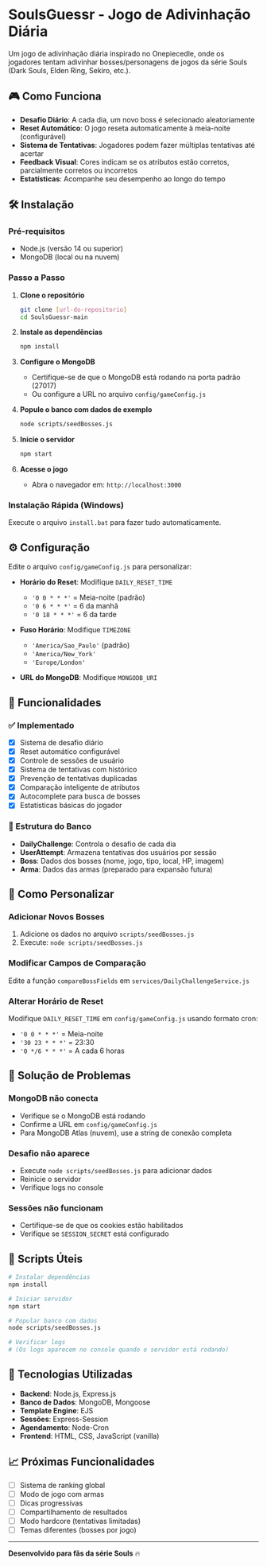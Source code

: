 # SoulsGuessr - Jogo de Adivinhação Diária

Um jogo de adivinhação diária inspirado no Onepiecedle, onde os jogadores tentam adivinhar bosses/personagens de jogos da série Souls (Dark Souls, Elden Ring, Sekiro, etc.).

## 🎮 Como Funciona

- **Desafio Diário**: A cada dia, um novo boss é selecionado aleatoriamente
- **Reset Automático**: O jogo reseta automaticamente à meia-noite (configurável)
- **Sistema de Tentativas**: Jogadores podem fazer múltiplas tentativas até acertar
- **Feedback Visual**: Cores indicam se os atributos estão corretos, parcialmente corretos ou incorretos
- **Estatísticas**: Acompanhe seu desempenho ao longo do tempo

## 🛠 Instalação

### Pré-requisitos
- Node.js (versão 14 ou superior)
- MongoDB (local ou na nuvem)

### Passo a Passo

1. **Clone o repositório**
   ```bash
   git clone [url-do-repositorio]
   cd SoulsGuessr-main
   ```

2. **Instale as dependências**
   ```bash
   npm install
   ```

3. **Configure o MongoDB**
   - Certifique-se de que o MongoDB está rodando na porta padrão (27017)
   - Ou configure a URL no arquivo `config/gameConfig.js`

4. **Popule o banco com dados de exemplo**
   ```bash
   node scripts/seedBosses.js
   ```

5. **Inicie o servidor**
   ```bash
   npm start
   ```

6. **Acesse o jogo**
   - Abra o navegador em: `http://localhost:3000`

### Instalação Rápida (Windows)
Execute o arquivo `install.bat` para fazer tudo automaticamente.

## ⚙️ Configuração

Edite o arquivo `config/gameConfig.js` para personalizar:

- **Horário do Reset**: Modifique `DAILY_RESET_TIME`
  - `'0 0 * * *'` = Meia-noite (padrão)
  - `'0 6 * * *'` = 6 da manhã
  - `'0 18 * * *'` = 6 da tarde

- **Fuso Horário**: Modifique `TIMEZONE`
  - `'America/Sao_Paulo'` (padrão)
  - `'America/New_York'`
  - `'Europe/London'`

- **URL do MongoDB**: Modifique `MONGODB_URI`

## 🎯 Funcionalidades

### ✅ Implementado
- [x] Sistema de desafio diário
- [x] Reset automático configurável
- [x] Controle de sessões de usuário
- [x] Sistema de tentativas com histórico
- [x] Prevenção de tentativas duplicadas
- [x] Comparação inteligente de atributos
- [x] Autocomplete para busca de bosses
- [x] Estatísticas básicas do jogador

### 🔄 Estrutura do Banco
- **DailyChallenge**: Controla o desafio de cada dia
- **UserAttempt**: Armazena tentativas dos usuários por sessão
- **Boss**: Dados dos bosses (nome, jogo, tipo, local, HP, imagem)
- **Arma**: Dados das armas (preparado para expansão futura)

## 🎨 Como Personalizar

### Adicionar Novos Bosses
1. Adicione os dados no arquivo `scripts/seedBosses.js`
2. Execute: `node scripts/seedBosses.js`

### Modificar Campos de Comparação
Edite a função `compareBossFields` em `services/DailyChallengeService.js`

### Alterar Horário de Reset
Modifique `DAILY_RESET_TIME` em `config/gameConfig.js` usando formato cron:
- `'0 0 * * *'` = Meia-noite
- `'30 23 * * *'` = 23:30
- `'0 */6 * * *'` = A cada 6 horas

## 🐛 Solução de Problemas

### MongoDB não conecta
- Verifique se o MongoDB está rodando
- Confirme a URL em `config/gameConfig.js`
- Para MongoDB Atlas (nuvem), use a string de conexão completa

### Desafio não aparece
- Execute `node scripts/seedBosses.js` para adicionar dados
- Reinicie o servidor
- Verifique logs no console

### Sessões não funcionam
- Certifique-se de que os cookies estão habilitados
- Verifique se `SESSION_SECRET` está configurado

## 📝 Scripts Úteis

```bash
# Instalar dependências
npm install

# Iniciar servidor
npm start

# Popular banco com dados
node scripts/seedBosses.js

# Verificar logs
# (Os logs aparecem no console quando o servidor está rodando)
```

## 🔧 Tecnologias Utilizadas

- **Backend**: Node.js, Express.js
- **Banco de Dados**: MongoDB, Mongoose
- **Template Engine**: EJS
- **Sessões**: Express-Session
- **Agendamento**: Node-Cron
- **Frontend**: HTML, CSS, JavaScript (vanilla)

## 📈 Próximas Funcionalidades

- [ ] Sistema de ranking global
- [ ] Modo de jogo com armas
- [ ] Dicas progressivas
- [ ] Compartilhamento de resultados
- [ ] Modo hardcore (tentativas limitadas)
- [ ] Temas diferentes (bosses por jogo)

---

**Desenvolvido para fãs da série Souls** 🔥